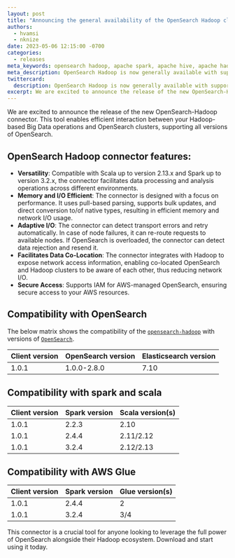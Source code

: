 ```yaml
---
layout: post
title: "Announcing the general availability of the OpenSearch Hadoop client"
authors:
  - hvamsi
  - nknize
date: 2023-05-06 12:15:00 -0700
categories:
  - releases
meta_keywords: opensearch hadoop, apache spark, apache hive, apache hadoop, openseearch, mapreduce, hdfs
meta_description: OpenSearch Hadoop is now generally available with support for multiple versions of OpenSearch to run on Spark and Hive.
twittercard:
  description: OpenSearch Hadoop is now generally available with support for multiple versions of OpenSearch to run on Spark and Hive.
excerpt: We are excited to announce the release of the new OpenSearch-Hadoop connector. This tool enables efficient interaction between your Hadoop-based Big Data operations and OpenSearch clusters, supporting all versions of OpenSearch.
---
```


We are excited to announce the release of the new OpenSearch-Hadoop connector. This tool enables efficient interaction between your Hadoop-based Big Data operations and OpenSearch clusters, supporting all versions of OpenSearch.

## OpenSearch Hadoop connector features:

- **Versatility**: Compatible with Scala up to version 2.13.x and Spark up to version 3.2.x, the connector facilitates data processing and analysis operations across different environments.
- **Memory and I/O Efficient**: The connector is designed with a focus on performance. It uses pull-based parsing, supports bulk updates, and direct conversion to/of native types, resulting in efficient memory and network I/O usage.
- **Adaptive I/O**: The connector can detect transport errors and retry automatically. In case of node failures, it can re-route requests to available nodes. If OpenSearch is overloaded, the connector can detect data rejection and resend it.
- **Facilitates Data Co-Location**: The connector integrates with Hadoop to expose network access information, enabling co-located OpenSearch and Hadoop clusters to be aware of each other, thus reducing network I/O.
- **Secure Access**: Supports IAM for AWS-managed OpenSearch, ensuring secure access to your AWS resources.

## Compatibility with OpenSearch

The below matrix shows the compatibility of the [`opensearch-hadoop`](https://central.sonatype.com/artifact/org.opensearch.client/opensearch-hadoop) with versions of [`OpenSearch`](https://opensearch.org/downloads.html#opensearch).

| Client version | OpenSearch version | Elasticsearch version |
| -------------- | ------------------ | --------------------- |
| 1.0.1          | 1.0.0-2.8.0        | 7.10                  |

## Compatibility with spark and scala

| Client version | Spark version | Scala version(s) |
| -------------- | ------------- | ---------------- |
| 1.0.1          | 2.2.3         | 2.10             |
| 1.0.1          | 2.4.4         | 2.11/2.12        |
| 1.0.1          | 3.2.4         | 2.12/2.13        |

## Compatibility with AWS Glue

| Client version | Spark version | Glue version(s) |
| -------------- | ------------- | --------------- |
| 1.0.1          | 2.4.4         | 2               |
| 1.0.1          | 3.2.4         | 3/4             |

This connector is a crucial tool for anyone looking to leverage the full power of OpenSearch alongside their Hadoop ecosystem. Download and start using it today.
